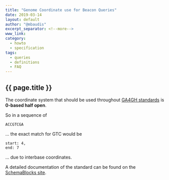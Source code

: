```yaml
---
title: "Genome Coordinate use for Beacon Queries"
date: 2019-03-14
layout: default
author: "@mbaudis"
excerpt_separator: <!--more-->
www_link: 
category:
  - howto
  - specification
tags:
  - queries
  - definitions
  - FAQ
---
```


## {{ page.title }}

The coordinate system that should be used throughout [GA4GH standards](https://schemablocks.org/categories/formats.html) is __0-based half open__.

<!--more-->

So in a sequence of

```
ACCGTCGA
```
... the exact match for GTC would be

```
start: 4,
end: 7
```
... due to interbase coordinates.

A detailed documentation of the standard can be found on the [SchemaBlocks site](https://schemablocks.org/categories/formats/genome-coordinates.html).
